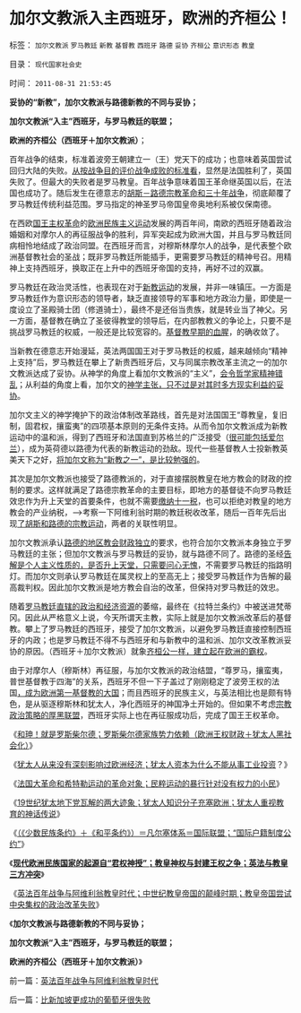 # 加尔文教派入主西班牙，欧洲的齐桓公！

标签： `加尔文教派` `罗马教廷` `新教` `基督教` `西班牙` `路德` `妥协` `齐桓公` `意识形态` `教皇` 

目录： `现代国家社会史`

时间： `2011-08-31 21:53:45`

**妥协的“新教”，加尔文教派与路德新教的不同与妥协；**

**加尔文教派“入主”西班牙，与罗马教廷的联盟；**

**欧洲的齐桓公（西班牙＋加尔文教派）**；

百年战争的结束，标准着波旁王朝建立一（王）党天下的成功；也意味着英国尝试回归大陆的失败。[从按战争目的评价战争成败的标准看](../../../2009/2/1/国家兴亡，与军事无关.md)，显然是法国胜利了，英国失败了。但最大的失败者是罗马教皇。百年战争意味着国王革命继英国以后，在法国也成功了。随后发生在德意志的[胡斯－路德宗教革命和三十年战争](../../../2010/12/27/路德新教是与马克思主义完全相反.md)，彻底颠覆了罗马教廷传统利益范围。罗马指定的神圣罗马帝国皇帝奥地利系被仅保南德。

在西欧[国王主权革命](../../../2011/3/7/《大宪章》是国王对教皇的革命.md)的[欧洲民族主义运动](../../../2010/10/28/世界民族主义运动后期的东方插曲.md)发展的两百年间，南欧的西班牙随着政治婚姻和对摩尔人的再征服战争的胜利，异军突起成为欧洲大国，并且与罗马教廷同病相怜地结成了政治同盟。在西班牙而言，对穆斯林摩尔人的战争，是代表整个欧洲基督教社会的圣战；既非罗马教廷所能插手，更需要罗马教廷的精神号召。用精神上支持西班牙，换取正在上升中的西班牙帝国的支持，再好不过的双赢。

罗马教廷在政治灵活性，也表现在对于[新教运动](../../../2011/8/16/新教“净化社会，驱逐异己”有悠久传统.md)的发展，并非一味镇压。一方面是罗马教廷作为意识形态的领导者，缺乏直接领导的军事和地方政治力量，即使是一度设立了圣殿骑士团（修道骑士），最终不是还俗当贵族，就是转业当了神父。另一方面，基督教在确立了圣彼得教堂的领导后，在内部教教义的争论上，只要不是挑战罗马教廷的权威，一般还是比较宽容的。[基督教早期的血腥](../../../2010/11/21/基督教罗马：迫害异教，迫害异端，政教合一.md)，的确收敛了。

当新教在德意志开始漫延，英法两国国王对于罗马教廷的权威，越来越倾向“精神上支持”后，罗马教廷在攀上了新贵西班牙后，又与同属宗教改革主流之一的加尔文教派达成了妥协。从神学的角度上看加尔文教派的“主义”，[会令哲学家精神错乱](../../../2010/6/24/中国哲学家泛滥成灾的原因.md)；从利益的角度上看，加尔文的[神学主张，只不过是对其时多方现实利益的妥协](../../../2010/5/21/一神教和多神教的政治利益.md)。

加尔文主义的神学掩护下的政治体制改革路线，首先是对法国国王“尊教皇，复旧制，固君权，攘蛮夷”的四项基本原则的无条件支持。从而令加尔文教派成为新教运动中的温和派，得到了西班牙和法国直到苏格兰的广泛接受（[很可能包括爱尔兰](../../../2011/4/2/爱尔兰大饥荒时侯的英国宗教歧视.md)），成为英荷德以路德为代表的新教运动的劲敌。现代一些基督教人士投新教英美天下之好，[将加尔文称为“新教之一”，是比较勉强的](../../../2010/11/18/基督教空降权威和阿塔纳修信经和路德新教.md)。

其次是加尔文教派也接受了路德教派的，对于直接摆脱教皇在地方教会的财政的控制的要求。这样就满足了路德宗教革命的主要目标，即地方的基督徒不向罗马教廷效忠作为升上天堂的首要条件，也就不需要[缴纳十一税](../../../2010/5/21/基督教个人主义价值观简史.md)，也可以拒绝对教皇的地方教会的产业纳税，——>考察一下阿维利翁时期的教廷税收改革，随后一百年先后出现[了胡斯和路德的宗教运动](../../../2010/12/23/为什么基督教仇恨进化论？.md)，两者的关联性明显。

加尔文教派承认[路德的地区教会财政独立](../../../2010/11/5/罗马教皇和大主教的区别;为什么基督教会自称代表了民主？.md)的要求，也符合加尔文教派本身独立于罗马教廷的主张；但加尔文教派与罗马教廷的妥协，就与路德不同了。路德的圣经[告解是个人主义性质的，是否升上天堂，只需要问心无愧](../../../2010/11/13/宗教之善在于容纳他信之仁和中国特色的信仰.md)，不需要罗马教廷的指路明灯。而加尔文则承认罗马教廷在属灵权上的至高无上；接受罗马教廷作为告解的最高裁判权。因此加尔文教派是地方教会自治的改革，但保持对罗马教廷的效忠。

随着[罗马教廷直辖的政治和经济资源](../../../2011/3/13/文艺复兴在意大利仅仅复兴了文艺.md)的萎缩，最终在《拉特兰条约》中被送进梵蒂冈。因此从严格意义上说，今天所谓天主教，实际上就是加尔文教派改革后的基督教。攀上了罗马教廷的西班牙，接受了加尔文教派，以避免罗马教廷直接控制西班牙的内政；也是罗马教廷不得不与西班牙和与新教中的温和派、加尔文改革教派妥协的原因。（西班牙＋加尔文教派）就象[齐桓公一样，建立起在欧洲的霸权](../../../2010/6/9/罗马如出现在战国将如何统一中国？.md)。

由于对摩尔人（穆斯林）再征服，与加尔文教派的政治结盟，“尊罗马，攘蛮夷，普世基督教于四海”的关系，西班牙不但一下子盖过了刚刚稳定了波旁王权的法国[，成为欧洲第一基督教的大国](../../../2011/5/24/殖民主义和资本积累，无助于欧洲资本主义.md)；而且西班牙的民族主义，与英法相比也是颇有特色，是从驱逐穆斯林和犹太人，净化西班牙的神国净土开始的。但如果不考虑[宗教政治策略的厚黑联盟](../../../2010/6/30/为什么中国政治学仍然非常幼稚？.md)，西班牙实际上也在再征服成功后，完成了国王王权革命。

《[和珅！就是罗斯柴尔德；罗斯柴尔德家族势力依赖（欧洲王权财政＋犹太人黑社会化）](../../../2011/8/29/和珅！就是罗斯柴尔德！.md)》

《[犹太人从来没有深刻影响过欧洲经济；犹太人资本为什么不能从事工业投资](../../../2011/8/29/为什么犹太人不能产生工业资本家？.md)？》

《[法国大革命和希特勒运动的革命对象；民粹运动的暴行针对没有权力的小民](../../../2011/8/30/“等值税收总额限制”和国有企业和调控政策.md)》

《[19世纪犹太地下党瓦解的两大迹象；犹太人知识分子充塞欧洲；犹太人重视教育的神话传说](../../../2011/8/30/犹太人重视教育的神话，马克思痛骂犹太人.md)》

《[（《少数民族条约》＋《和平条约》）＝凡尔塞体系＝国际联盟；“国际户籍制度公约”](../../../2011/8/30/《国际户籍制度公约》和二战前的少数民族.md)》

《[**现代欧洲民族国家的起源自“君权神授”；教皇神权与封建王权之争；英法与教皇三方冲突**](../../../2011/8/31/君权神授的进步性，法国式的“为人民服务”.md)》

《[英法百年战争与阿维利翁教皇时代；中世纪教皇帝国的颠峰时期；教皇帝国尝试中央集权的政治改革失败](../../../2011/8/31/英法百年战争与阿维利翁教皇时代.md)》

《**加尔文教派与路德新教的不同与妥协；**

**加尔文教派“入主”西班牙，与罗马教廷的联盟；**

**欧洲的齐桓公（西班牙＋加尔文教派）**》



前一篇：[英法百年战争与阿维利翁教皇时代](../../../2011/8/31/英法百年战争与阿维利翁教皇时代.md)

后一篇：[比新加坡更成功的葡萄牙很失败](../../../2011/8/31/比新加坡更成功的葡萄牙很失败.md)